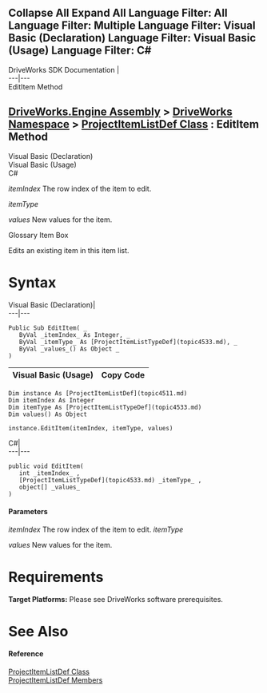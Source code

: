 Collapse All Expand All Language Filter: All  Language Filter: Multiple  Language Filter: Visual Basic (Declaration) Language Filter: Visual Basic (Usage) Language Filter: C#  
---  
DriveWorks SDK Documentation  |   
---|---  
EditItem Method   
  
[DriveWorks.Engine Assembly](topic2156.md) > [DriveWorks Namespace](topic2159.md) > [ProjectItemListDef Class](topic4511.md) : EditItem Method  
---  
  
Visual Basic (Declaration)    
Visual Basic (Usage)    
C# 

_itemIndex_
    The row index of the item to edit.

_itemType_
    

_values_
    New values for the item.

Glossary Item Box

Edits an existing item in this item list. 

# Syntax

Visual Basic (Declaration)|   
---|---  
      
    
    Public Sub EditItem( _
       ByVal _itemIndex_ As Integer, _
       ByVal _itemType_ As [ProjectItemListTypeDef](topic4533.md), _
       ByVal _values_() As Object _
    )   
  
Visual Basic (Usage)| Copy Code  
---|---  
      
    
    Dim instance As [ProjectItemListDef](topic4511.md)
    Dim itemIndex As Integer
    Dim itemType As [ProjectItemListTypeDef](topic4533.md)
    Dim values() As Object
     
    instance.EditItem(itemIndex, itemType, values)  
  
C#|   
---|---  
      
    
    public void EditItem( 
       int _itemIndex_ ,
       [ProjectItemListTypeDef](topic4533.md) _itemType_ ,
       object[] _values_
    )  
  
#### Parameters

 _itemIndex_
    The row index of the item to edit.
_itemType_
    
_values_
    New values for the item.

# Requirements

**Target Platforms:** Please see DriveWorks software prerequisites.

# See Also

#### Reference

[ProjectItemListDef Class](topic4511.md)   
[ProjectItemListDef Members](topic4512.md)


